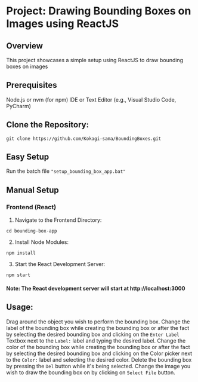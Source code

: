 # Project: Drawing Bounding Boxes on Images using ReactJS
## Overview
This project showcases a simple setup using ReactJS to draw bounding boxes on images

## Prerequisites
Node.js or nvm (for npm)
IDE or Text Editor (e.g., Visual Studio Code, PyCharm)

## Clone the Repository:
```
git clone https://github.com/Kokagi-sama/BoundingBoxes.git
```

## Easy Setup
Run the batch file `"setup_bounding_box_app.bat"`

## Manual Setup

### Frontend (React)
1. Navigate to the Frontend Directory:
```
cd bounding-box-app
```

2. Install Node Modules:
```
npm install
```

3. Start the React Development Server:
```
npm start
```

#### Note: The React development server will start at http://localhost:3000

## Usage:
Drag around the object you wish to perform the bounding box.
Change the label of the bounding box while creating the bounding box or after the fact by selecting the desired bounding box and clicking on the `Enter Label` Textbox next to the `Label:` label and typing the desired label.
Change the color of the bounding box while creating the bounding box or after the fact by selecting the desired bounding box and clicking on the Color picker next to the `Color:` label and selecting the desired color.
Delete the bounding box by pressing the `Del` button while it's being selected.
Change the image you wish to draw the bounding box on by clicking on `Select File` button.
